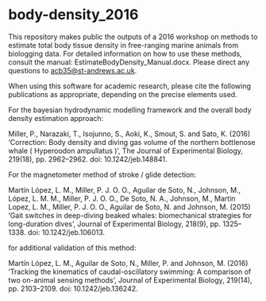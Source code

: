 # body-density_2016

This repository makes public the outputs of a 2016 workshop on methods to estimate total body tissue density in free-ranging marine animals from biologging data. For detailed information on how to use these methods, consult the manual: EstimateBodyDensity_Manual.docx. Please direct any questions to acb35@st-andrews.ac.uk. 


When using this software for academic research, please cite the following publications as appropriate, depending on the precise elements used.

For the bayesian hydrodynamic modelling framework and the overall body density estimation approach:

Miller, P., Narazaki, T., Isojunno, S., Aoki, K., Smout, S. and Sato, K. (2016) ‘Correction: Body density and diving gas volume of the northern bottlenose whale ( Hyperoodon ampullatus )’, The Journal of Experimental Biology, 219(18), pp. 2962–2962. doi: 10.1242/jeb.148841.

For the magnetometer method of stroke / glide detection:

Martín López, L. M., Miller, P. J. O. O., Aguilar de Soto, N., Johnson, M., López, L. M. M., Miller, P. J. O. O., De Soto, N. A., Johnson, M., Martin Lopez, L. M., Miller, P. J. O. O., Aguilar de Soto, N. and Johnson, M. (2015) ‘Gait switches in deep-diving beaked whales: biomechanical strategies for long-duration dives’, Journal of Experimental Biology, 218(9), pp. 1325–1338. doi: 10.1242/jeb.106013.

for additional validation of this method:

Martín López, L. M., Aguilar de Soto, N., Miller, P. and Johnson, M. (2016) ‘Tracking the kinematics of caudal-oscillatory swimming: A comparison of two on-animal sensing methods’, Journal of Experimental Biology, 219(14), pp. 2103–2109. doi: 10.1242/jeb.136242.


